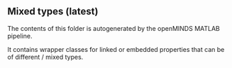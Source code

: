 ## Mixed types (latest)

The contents of this folder is autogenerated by the openMINDS MATLAB pipeline.

It contains wrapper classes for linked or embedded properties that can be of different / mixed types.
